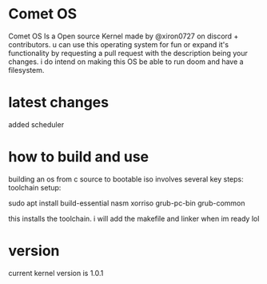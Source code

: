 # Comet OS
Comet OS Is a Open source Kernel made by @xiron0727 on discord + contributors.
u can use this operating system for fun or expand it's functionality by requesting a pull request with the description being your changes.
i do intend on making this OS be able to run doom and have a filesystem.


# latest changes
added scheduler



# how to build and use
building an os from c source to bootable iso involves several key steps:
toolchain setup:

sudo apt install build-essential nasm xorriso grub-pc-bin grub-common

this installs the toolchain. i will add the makefile and linker when im ready lol


# version
current kernel version is 1.0.1
